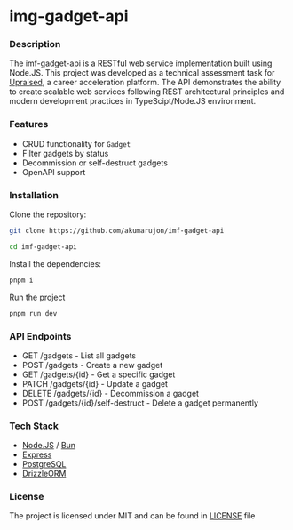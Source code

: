 # img-gadget-api

### Description

The imf-gadget-api is a RESTful web service implementation built using Node.JS.
This project was developed as a technical assessment task for
[Upraised](https://www.upraised.co/), a career acceleration platform. The API
demonstrates the ability to create scalable web services following REST
architectural principles and modern development practices in TypeScipt/Node.JS
environment.

### Features

- CRUD functionality for `Gadget`
- Filter gadgets by status
- Decommission or self-destruct gadgets
- OpenAPI support

### Installation

Clone the repository:

```bash
git clone https://github.com/akumarujon/imf-gadget-api
```

```bash
cd imf-gadget-api
```

Install the dependencies:

```bash
pnpm i
```

Run the project

```bash
pnpm run dev
```

### API Endpoints

- GET /gadgets - List all gadgets
- POST /gadgets - Create a new gadget
- GET /gadgets/{id} - Get a specific gadget
- PATCH /gadgets/{id} - Update a gadget
- DELETE /gadgets/{id} - Decommission a gadget
- POST /gadgets/{id}/self-destruct - Delete a gadget permanently

### Tech Stack

- [Node.JS](https://nodejs.org/en) / [Bun](https://bun.sh)
- [Express](https://expressjs.com/)
- [PostgreSQL](https://www.postgresql.org/)
- [DrizzleORM](https://orm.drizzle.team/)

### License

The project is licensed under MIT and can be found in [LICENSE](./LICENSE) file
